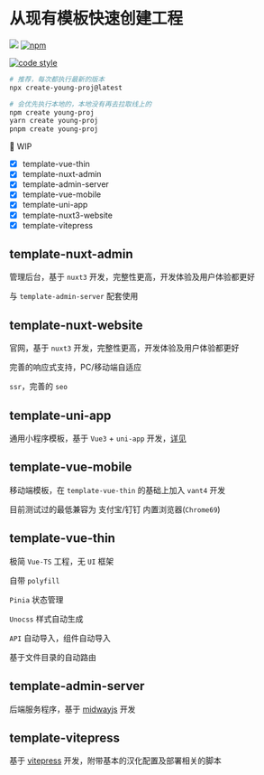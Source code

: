 # 从现有模板快速创建工程

[![](https://img.shields.io/badge/Author-BluesYoung--web-blue)](https://gitee.com/BluesYoung-web) [![npm](https://img.shields.io/npm/v/create-young-proj)](https://www.npmjs.com/package/create-young-proj)

[![code style](https://antfu.me/badge-code-style.svg)](https://github.com/antfu/eslint-config)


```bash
# 推荐，每次都执行最新的版本
npx create-young-proj@latest

# 会优先执行本地的，本地没有再去拉取线上的
npm create young-proj
yarn create young-proj
pnpm create young-proj
```

🚧 WIP

- [x] template-vue-thin
- [x] template-nuxt-admin
- [x] template-admin-server
- [x] template-vue-mobile
- [x] template-uni-app
- [x] template-nuxt3-website
- [x] template-vitepress

## template-nuxt-admin

管理后台，基于 `nuxt3` 开发，完整性更高，开发体验及用户体验都更好

与 `template-admin-server` 配套使用

## template-nuxt-website

官网，基于 `nuxt3` 开发，完整性更高，开发体验及用户体验都更好

完善的响应式支持，PC/移动端自适应

`ssr`，完善的 `seo`

## template-uni-app

通用小程序模板，基于 `Vue3` + `uni-app` 开发，[详见](./template-uni-app/README.md)

## template-vue-mobile

移动端模板，在 `template-vue-thin` 的基础上加入 `vant4` 开发

目前测试过的最低兼容为 支付宝/钉钉 内置浏览器(`Chrome69`)

## template-vue-thin

极简 `Vue-TS` 工程，无 `UI` 框架

自带 `polyfill`

`Pinia` 状态管理

`Unocss` 样式自动生成

`API` 自动导入，组件自动导入

基于文件目录的自动路由

## template-admin-server

后端服务程序，基于 [midwayjs](https://www.midwayjs.org/) 开发

## template-vitepress

基于 [vitepress](https://vitepress.dev/) 开发，附带基本的汉化配置及部署相关的脚本